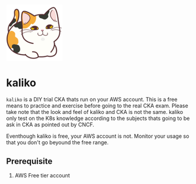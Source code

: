 <img src="img/imgbin_calico-cat.png" width=30% height=30%>
<!--- https://imgbin.com/png/teExm7p4/calico-cat-%E9%A6%99%E7%AE%B1%E5%BA%A7%E3%82%8A-illustrator-png --->

# kaliko
`kaliko` is a DIY trial CKA thats run on your AWS account. This is a free means to practice and exercise before going to the real CKA exam. Please take note that the look and feel of kaliko and CKA is not the same. kaliko only test on the K8s knowledge according to the subjects thats going to be ask in CKA as pointed out by CNCF. 

Eventhough kaliko is free, your AWS account is not. Monitor your usage so that you don't go beyound the free range. 

## Prerequisite
1. AWS Free tier account



